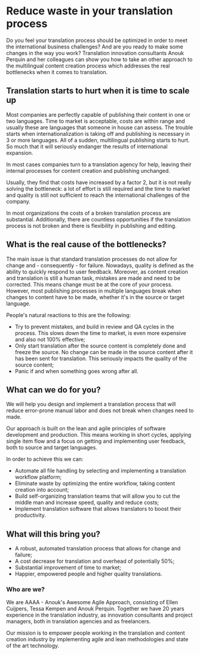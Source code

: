 
# Reduce waste in your translation process

Do you feel your translation process should be optimized in order to meet the international business challenges? And are you ready to make some changes in the way you work? Translation innovation consultants Anouk Perquin and her colleagues can show you how to take an other approach to the multilingual content creation process which addresses the real bottlenecks when it comes to translation.

## Translation starts to hurt when it is time to scale up

Most companies are perfectly capable of publishing their content in one or two languages. 
Time to market is acceptable, costs are within range and usually these are languages that someone in house can assess. 
The trouble starts when internationalization is taking off and publishing is necessary in 3 or more languages. 
All of a sudden, multilingual publishing starts to hurt. So much that it will seriously endanger the results of international expansion.

In most cases companies turn to a translation agency for help, leaving their internal processes for content creation and publishing unchanged. 

Usually, they find that costs have increased by a factor 2, but it is not really solving the bottleneck: a lot of effort is still required and the time to market and quality is still not sufficient to reach the international challenges of the company. 

In most organizations the costs of a broken translation process are substantial. Additionally, there are countless opportunities if the translation process is not broken and there is flexibility in publishing and editing.

## What is the real cause of the bottlenecks? 

The main issue is that standard translation processes do not allow for change and - consequently - for failure. 
Nowadays, quality is defined as the ability to quickly respond to user feedback. Moreover, as content creation and translation is still a human task, mistakes are made and need to be corrected. This means change must be at the core of your process.
However, most publishing processes in multiple languages break when changes to content have to be made, whether it's in the source or target language. 

People's natural reactions to this are the following:

* Try to prevent mistakes, and build in review and QA cycles in the process. This slows down the time to market, is even more expensive and also not 100% effective;
* Only start translation after the source content is completely done and freeze the source. No change can be made in the source content after it has been sent for translation. This seriously impacts the quality of the source content; 
* Panic if and when something goes wrong after all. 

## What can we do for you? 

We will help you design and implement a translation process that will reduce error-prone manual labor and does not break when changes need to made.

Our approach is built on the lean and agile principles of software development and production. This means working in short cycles, applying single item flow and a focus on getting and implementing user feedback, both to source and target languages.

In order to achieve this we can:
* Automate all file handling by selecting and implementing a translation workflow platform;
* Eliminate waste by optimizing the entire workflow, taking content creation into account; 
* Build self-organizing translation teams that will allow you to cut the middle man and increase speed, quality and reduce costs;
* Implement translation software that allows translators to boost their productivity.

## What will this bring you? 

* A robust, automated translation process that allows for change and failure;
* A cost decrease for translation and overhead of potentially 50%; 
* Substantial improvement of time to market;
* Happier, empowered people and higher quality translations.

### Who are we?

We are AAAA - Anouk's Awesome Agile Approach, consisting of Ellen Cuijpers, Tessa Kempen and Anouk Perquin. 
Together we have 20 years experience in the translation industry, as innovation consultants and project managers, both in translation agencies and as freelancers. 

Our mission is to empower people working in the translation and content creation industry by implementing agile and lean methodologies and state of the art technology. 


